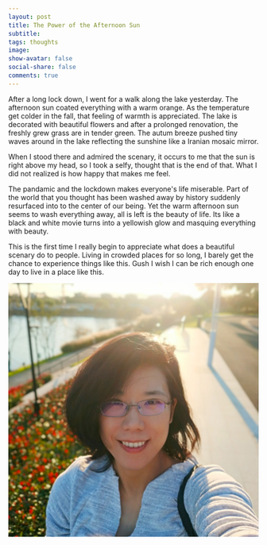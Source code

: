 ```yaml
---
layout: post
title: The Power of the Afternoon Sun
subtitle:
tags: thoughts
image:
show-avatar: false
social-share: false
comments: true
---
```


After a long lock down, I went for a walk along the lake yesterday. The afternoon sun coated everything with a warm orange. As the temperature get colder in the fall, that feeling of warmth is appreciated. The lake is decorated with beautiful flowers and after a prolonged renovation, the freshly grew grass are in tender green. The autum breeze pushed tiny waves around in the lake reflecting the sunshine like a Iranian mosaic mirror.

When I stood there and admired the scenary, it occurs to me that the sun is right above my head, so I took a selfy, thought that is the end of that. What I did not realized is how happy that makes me feel.

The pandamic and the lockdown makes everyone's life miserable. Part of the world that you thought has been washed away by history suddenly resurfaced into to the center of our being. Yet the warm afternoon sun seems to wash everything away, all is left is the beauty of life. Its like a black and white movie turns into a yellowish glow and masquing everything with beauty.

This is the first time I really begin to appreciate what does a beautiful scenary do to people. Living in crowded places for so long, I barely get the chance to experience things like this. Gush I wish I can be rich enough one day to live in a place like this.

![1](/assets/img/avatar3.jpg) 
